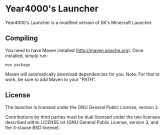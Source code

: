 Year4000's Launcher
=======================

Year4000's Launcher is a modified version of SK's Minecraft Launcher.


Compiling
---------

You need to have Maven installed (http://maven.apache.org). Once installed,
simply run:

    mvn package

Maven will automatically download dependencies for you. Note: For that to work,
be sure to add Maven to your "PATH".


License
-------

The launcher is licensed under the GNU General Public License, version 3.

Contributions by third parties must be dual licensed under the two licenses
described within LICENSE.txt (GNU General Public License, version 3, and the
3-clause BSD license).
